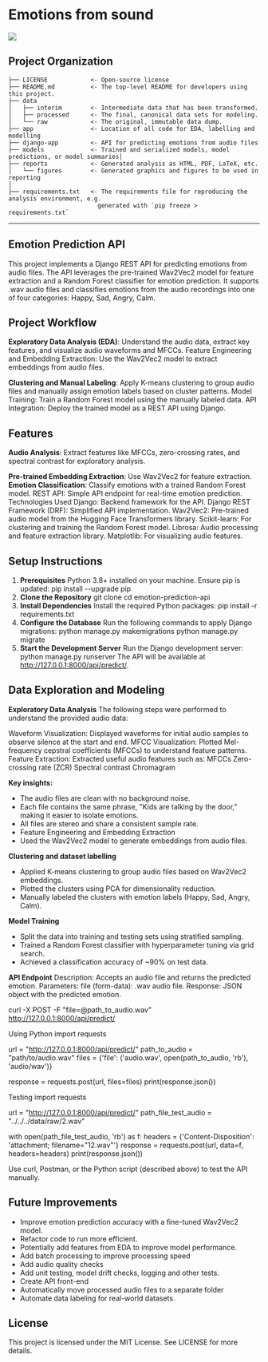 # Emotions from sound

<a target="_blank" href="https://cookiecutter-data-science.drivendata.org/">
    <img src="https://img.shields.io/badge/CCDS-Project%20template-328F97?logo=cookiecutter" />
</a>

## Project Organization

```
├── LICENSE            <- Open-source license
├── README.md          <- The top-level README for developers using this project.
├── data
│   ├── interim        <- Intermediate data that has been transformed.
│   ├── processed      <- The final, canonical data sets for modeling.
│   └── raw            <- The original, immutable data dump.
├── app                <- Location of all code for EDA, labelling and modelling
├── django-app         <- API for predicting emotions from audio files
├── models             <- Trained and serialized models, model predictions, or model summaries│
├── reports            <- Generated analysis as HTML, PDF, LaTeX, etc.
│   └── figures        <- Generated graphics and figures to be used in reporting
│
├── requirements.txt   <- The requirements file for reproducing the analysis environment, e.g.
                         generated with `pip freeze > requirements.txt`

```

--------

## Emotion Prediction API
This project implements a Django REST API for predicting emotions from audio files. The API leverages the pre-trained Wav2Vec2 model for feature extraction and a Random Forest classifier for emotion prediction. It supports .wav audio files and classifies emotions from the audio recordings into one of four categories: Happy, Sad, Angry, Calm.

## Project Workflow
**Exploratory Data Analysis (EDA)**: Understand the audio data, extract key features, and visualize audio waveforms and MFCCs.
Feature Engineering and Embedding Extraction: Use the Wav2Vec2 model to extract embeddings from audio files.

**Clustering and Manual Labeling**: Apply K-means clustering to group audio files and manually assign emotion labels based on cluster patterns.
Model Training: Train a Random Forest model using the manually labeled data.
API Integration: Deploy the trained model as a REST API using Django.

## Features
**Audio Analysis**: Extract features like MFCCs, zero-crossing rates, and spectral contrast for exploratory analysis.

**Pre-trained Embedding Extraction**: Use Wav2Vec2 for feature extraction.
**Emotion Classification**: Classify emotions with a trained Random Forest model.
REST API: Simple API endpoint for real-time emotion prediction.
Technologies Used
Django: Backend framework for the API.
Django REST Framework (DRF): Simplified API implementation.
Wav2Vec2: Pre-trained audio model from the Hugging Face Transformers library.
Scikit-learn: For clustering and training the Random Forest model.
Librosa: Audio processing and feature extraction library.
Matplotlib: For visualizing audio features.

## Setup Instructions
1. **Prerequisites**
Python 3.8+ installed on your machine.
Ensure pip is updated:
pip install --upgrade pip
2. **Clone the Repository**
git clone <repository-url>
cd emotion-prediction-api
3. **Install Dependencies**
Install the required Python packages:
pip install -r requirements.txt
4. **Configure the Database**
Run the following commands to apply Django migrations:
python manage.py makemigrations
python manage.py migrate
5. **Start the Development Server**
Run the Django development server:
python manage.py runserver
The API will be available at http://127.0.0.1:8000/api/predict/.

## Data Exploration and Modeling
**Exploratory Data Analysis**
The following steps were performed to understand the provided audio data:

Waveform Visualization: Displayed waveforms for initial audio samples to observe silence at the start and end.
MFCC Visualization: Plotted Mel-frequency cepstral coefficients (MFCCs) to understand feature patterns.
Feature Extraction: Extracted useful audio features such as:
MFCCs
Zero-crossing rate (ZCR)
Spectral contrast
Chromagram

**Key insights:**
* The audio files are clean with no background noise.
* Each file contains the same phrase, "Kids are talking by the door," making it easier to isolate emotions.
* All files are stereo and share a consistent sample rate.
* Feature Engineering and Embedding Extraction
* Used the Wav2Vec2 model to generate embeddings from audio files.

**Clustering and dataset labelling**
* Applied K-means clustering to group audio files based on Wav2Vec2 embeddings.
* Plotted the clusters using PCA for dimensionality reduction.
* Manually labeled the clusters with emotion labels (Happy, Sad, Angry, Calm).

**Model Training**
* Split the data into training and testing sets using stratified sampling.
* Trained a Random Forest classifier with hyperparameter tuning via grid search.
* Achieved a classification accuracy of ~90% on test data.

**API Endpoint**
Description: Accepts an audio file and returns the predicted emotion.
Parameters:
file (form-data): .wav audio file.
Response: JSON object with the predicted emotion.

curl -X POST -F "file=@path_to_audio.wav" http://127.0.0.1:8000/api/predict/

Using Python
import requests

url = "http://127.0.0.1:8000/api/predict/"
path_to_audio = "path/to/audio.wav"
files = {'file': ('audio.wav', open(path_to_audio, 'rb'), 'audio/wav')}

response = requests.post(url, files=files)
print(response.json())

Testing
import requests

url = "http://127.0.0.1:8000/api/predict/"
path_file_test_audio = "../../../data/raw/2.wav"

with open(path_file_test_audio, 'rb') as f:
    headers = {'Content-Disposition': 'attachment; filename="12.wav"'}
    response = requests.post(url, data=f, headers=headers)
    print(response.json())

Use curl, Postman, or the Python script (described above) to test the API manually.

## Future Improvements
- Improve emotion prediction accuracy with a fine-tuned Wav2Vec2 model.
- Refactor code to run more efficient.
- Potentially add features from EDA to improve model performance.
- Add batch processing to improve processing speed
- Add audio quality checks
- Add unit testing, model drift checks, logging and other tests.
- Create API front-end
- Automatically move processed audio files to a separate folder
- Automate data labeling for real-world datasets.

## License
This project is licensed under the MIT License. See LICENSE for more details.